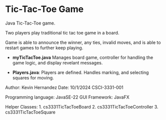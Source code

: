 # Tic-Tac-Toe Game
Java Tic-Tac-Toe game. 

Two players play traditional tic tac toe game in a board.

Game is able to announce the winner, any ties, invalid moves, and is able to restart games to further keep playing. 

- **myTicTacToe.java**
    Manages board game, controller for handling the game logic, and display revelant messages. 

- **Players.java**: Players are defined.  Handles marking, and selecting squares for moving. 

Author: Kevin Hernandez 
Date: 10/1/2024
CSCI-3331-001



Programming language: JavaSE-22
GUI Framework: JavaFX

Helper Classes: 
    1. cs3331TicTacToeBoard
    2. cs3331TicTacToeController
    3. cs3331TicTacToeSquare